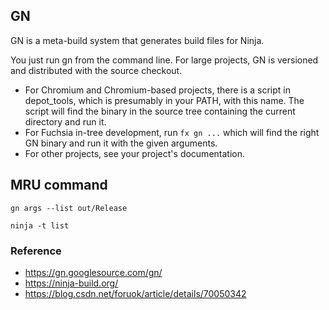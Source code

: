## GN

GN is a meta-build system that generates build files for Ninja.

You just run gn from the command line. For large projects, GN is versioned and distributed with the source checkout.
- For Chromium and Chromium-based projects, there is a script in depot_tools, which is presumably in your PATH, with this name. The script will find the binary in the source tree containing the current directory and run it.
- For Fuchsia in-tree development, run `fx gn ...` which will find the right GN binary and run it with the given arguments.
- For other projects, see your project's documentation.

## MRU command

```
gn args --list out/Release

ninja -t list

```

### Reference

- https://gn.googlesource.com/gn/
- https://ninja-build.org/
- https://blog.csdn.net/foruok/article/details/70050342

